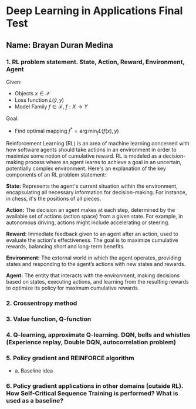 # Deep Learning in Applications Final Test

## Name: Brayan Duran Medina

### 1. RL problem statement. State, Action, Reward, Environment, Agent

Given:

-   Objects $x \in \mathcal{X}$
-   Loss function $L(\hat{y}, y)$
-   Model Family $f \in \mathcal{F}$, $f:X \rightarrow Y$

Goal:

-   Find optimal mapping $f^* = \arg \min_{f } L(f(x), y)$

Reinforcement Learning (RL) is an area of machine learning concerned with how software agents should take actions in an environment in order to maximize some notion of cumulative reward. RL is modeled as a decision-making process where an agent learns to achieve a goal in an uncertain, potentially complex environment. Here's an explanation of the key components of an RL problem statement:

**State:** Represents the agent's current situation within the environment, encapsulating all necessary information for decision-making. For instance, in chess, it's the positions of all pieces.

**Action:** The decision an agent makes at each step, determined by the available set of actions (action space) from a given state. For example, in autonomous driving, actions might include accelerating or steering.

**Reward:** Immediate feedback given to an agent after an action, used to evaluate the action's effectiveness. The goal is to maximize cumulative rewards, balancing short and long-term benefits.

**Environment:** The external world in which the agent operates, providing states and responding to the agent’s actions with new states and rewards.

**Agent:** The entity that interacts with the environment, making decisions based on states, executing actions, and learning from the resulting rewards to optimize its policy for maximum cumulative rewards.

### 2. Crossentropy method

### 3. Value function, Q-function

### 4. Q-learning, approximate Q-learning. DQN, bells and whistles (Experience replay, Double DQN, autocorrelation problem)

### 5. Policy gradient and REINFORCE algorithm

-   a. Baseline idea

### 6. Policy gradient applications in other domains (outside RL). How Self-Critical Sequence Training is performed? What is used as a baseline?
